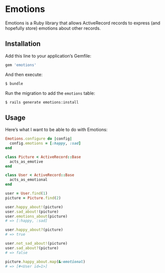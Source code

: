 # Emotions

Emotions is a Ruby library that allows ActiveRecord records to express (and hopefully store) emotions about other records.

## Installation

Add this line to your application’s Gemfile:

```ruby
gem 'emotions'
```

And then execute:

```bash
$ bundle
```

Run the migration to add the `emotions` table:

```bash
$ rails generate emotions:install
```

## Usage

Here’s what I want to be able to do with Emotions:

```ruby
Emotions.configure do |config|
  config.emotions = [:happy, :sad]
end

class Picture < ActiveRecord::Base
  acts_as_emotive
end

class User < ActiveRecord::Base
  acts_as_emotional
end

user = User.find(1)
picture = Picture.find(2)

user.happy_about!(picture)
user.sad_about!(picture)
user.emotions_about(picture)
# => [:happy, :sad]

user.happy_about?(picture)
# => true

user.not_sad_about!(picture)
user.sad_about?(picture)
# => false

picture.happy_about.map(&:emotional)
# => [#<User id=1>]
```
